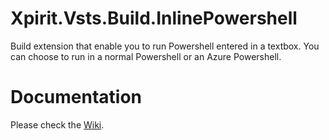 # Xpirit.Vsts.Build.InlinePowershell

Build extension that enable you to run Powershell entered in a textbox. You can choose to run in a normal Powershell or an Azure Powershell. 

# Documentation

Please check the [Wiki](https://github.com/XpiritBV/Vsts-Build-Task-InlinePowershell/wiki).

